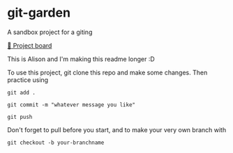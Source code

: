 # git-garden

A sandbox project for a giting

[🔮 Project board](https://github.com/users/ronerlih/projects/9)

This is Alison and I'm making this readme longer :D

To use this project, git clone this repo and make some changes. Then practice using

`git add . `

```
git commit -m "whatever message you like"
```

`git push`

Don't forget to pull before you start, and to make your very own branch with

`git checkout -b your-branchname`
